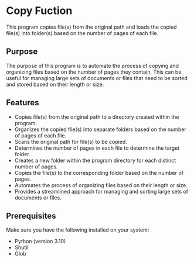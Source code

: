 # Copy Fuction

This program copies file(s) from the original path and loads the copied file(s) into folder(s) based on the number of pages of each file.

## Purpose

The purpose of this program is to automate the process of copying and organizing files based on the number of pages they contain. This can be useful for managing large sets of documents or files that need to be sorted and stored based on their length or size.

## Features

- Copies file(s) from the original path to a directory created within the program.
- Organizes the copied file(s) into separate folders based on the number of pages of each file.
- Scans the original path for file(s) to be copied.
- Determines the number of pages in each file to determine the target folder.
- Creates a new folder within the program directory for each distinct number of pages.
- Copies the file(s) to the corresponding folder based on the number of pages.
- Automates the process of organizing files based on their length or size.
- Provides a streamlined approach for managing and sorting large sets of documents or files.

## Prerequisites

Make sure you have the following installed on your system:

- Python (version 3.10)
- Shutil
- Glob
